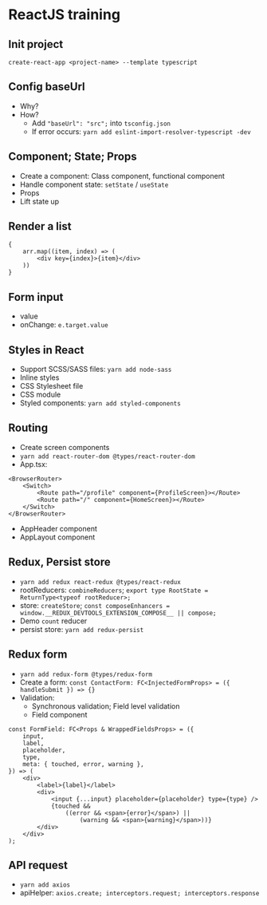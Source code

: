 # ReactJS training

## Init project

`create-react-app <project-name> --template typescript`

## Config baseUrl

-   Why?
-   How?
    -   Add `"baseUrl": "src";` into `tsconfig.json`
    -   If error occurs: `yarn add eslint-import-resolver-typescript -dev`

## Component; State; Props

-   Create a component: Class component, functional component
-   Handle component state: `setState` / `useState`
-   Props
-   Lift state up

## Render a list

```
{
    arr.map((item, index) => (
        <div key={index}>{item}</div>
    ))
}
```

## Form input

-   value
-   onChange: `e.target.value`

## Styles in React

-   Support SCSS/SASS files: `yarn add node-sass`
-   Inline styles
-   CSS Stylesheet file
-   CSS module
-   Styled components: `yarn add styled-components`

## Routing

-   Create screen components
-   `yarn add react-router-dom @types/react-router-dom`
-   App.tsx:

```
<BrowserRouter>
    <Switch>
        <Route path="/profile" component={ProfileScreen}></Route>
        <Route path="/" component={HomeScreen}></Route>
    </Switch>
</BrowserRouter>
```

-   AppHeader component
-   AppLayout component

## Redux, Persist store

-   `yarn add redux react-redux @types/react-redux`
-   rootReducers: `combineReducers`; `export type RootState = ReturnType<typeof rootReducer>;`
-   store: `createStore`; `const composeEnhancers = window.__REDUX_DEVTOOLS_EXTENSION_COMPOSE__ || compose;`
-   Demo `count` reducer
-   persist store: `yarn add redux-persist`

## Redux form

-   `yarn add redux-form @types/redux-form`
-   Create a form: `const ContactForm: FC<InjectedFormProps> = ({ handleSubmit }) => {}`
-   Validation:
    -   Synchronous validation; Field level validation
    -   Field component

```
const FormField: FC<Props & WrappedFieldsProps> = ({
    input,
    label,
    placeholder,
    type,
    meta: { touched, error, warning },
}) => (
    <div>
        <label>{label}</label>
        <div>
            <input {...input} placeholder={placeholder} type={type} />
            {touched &&
                ((error && <span>{error}</span>) ||
                    (warning && <span>{warning}</span>))}
        </div>
    </div>
);
```

## API request

-   `yarn add axios`
-   apiHelper: `axios.create; interceptors.request; interceptors.response`
